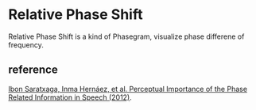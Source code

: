 # Relative Phase Shift

Relative Phase Shift is a kind of Phasegram, visualize phase differene of frequency.   

  



## reference

[Ibon Saratxaga, Inma Hernáez, et al. Perceptual Importance of the Phase Related Information in Speech (2012)](http://www.sociolectix.org/papers/is2012_perceptual.pdf).